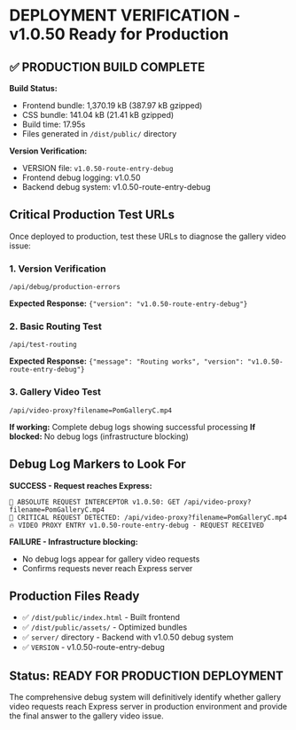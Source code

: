 # DEPLOYMENT VERIFICATION - v1.0.50 Ready for Production

## ✅ PRODUCTION BUILD COMPLETE

**Build Status:**
- Frontend bundle: 1,370.19 kB (387.97 kB gzipped)
- CSS bundle: 141.04 kB (21.41 kB gzipped)
- Build time: 17.95s
- Files generated in `/dist/public/` directory

**Version Verification:**
- VERSION file: `v1.0.50-route-entry-debug`
- Frontend debug logging: v1.0.50
- Backend debug system: v1.0.50-route-entry-debug

## Critical Production Test URLs

Once deployed to production, test these URLs to diagnose the gallery video issue:

### 1. Version Verification
```
/api/debug/production-errors
```
**Expected Response:** `{"version": "v1.0.50-route-entry-debug"}`

### 2. Basic Routing Test
```
/api/test-routing
```
**Expected Response:** `{"message": "Routing works", "version": "v1.0.50-route-entry-debug"}`

### 3. Gallery Video Test
```
/api/video-proxy?filename=PomGalleryC.mp4
```
**If working:** Complete debug logs showing successful processing
**If blocked:** No debug logs (infrastructure blocking)

## Debug Log Markers to Look For

**SUCCESS - Request reaches Express:**
```
🚨 ABSOLUTE REQUEST INTERCEPTOR v1.0.50: GET /api/video-proxy?filename=PomGalleryC.mp4
🎯 CRITICAL REQUEST DETECTED: /api/video-proxy?filename=PomGalleryC.mp4
🔥 VIDEO PROXY ENTRY v1.0.50-route-entry-debug - REQUEST RECEIVED
```

**FAILURE - Infrastructure blocking:**
- No debug logs appear for gallery video requests
- Confirms requests never reach Express server

## Production Files Ready

- ✅ `/dist/public/index.html` - Built frontend
- ✅ `/dist/public/assets/` - Optimized bundles
- ✅ `server/` directory - Backend with v1.0.50 debug system
- ✅ `VERSION` - v1.0.50-route-entry-debug

## Status: READY FOR PRODUCTION DEPLOYMENT

The comprehensive debug system will definitively identify whether gallery video requests reach Express server in production environment and provide the final answer to the gallery video issue.